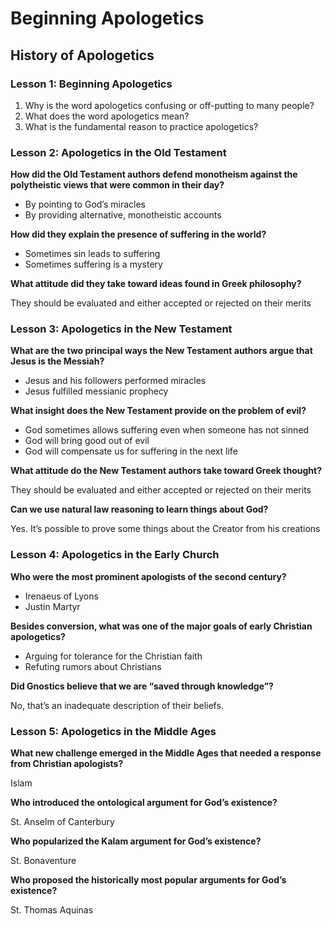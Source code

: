 # Beginning Apologetics

## History of Apologetics

### Lesson 1: Beginning Apologetics

1. Why is the word apologetics confusing or off-putting to many people?
2. What does the word apologetics mean?
3. What is the fundamental reason to practice apologetics?

### Lesson 2: Apologetics in the Old Testament

**How did the Old Testament authors defend monotheism against the polytheistic views that were common in their day?**

- By pointing to God’s miracles
- By providing alternative, monotheistic accounts

**How did they explain the presence of suffering in the world?**

- Sometimes sin leads to suffering
- Sometimes suffering is a mystery

**What attitude did they take toward ideas found in Greek philosophy?**

They should be evaluated and either accepted or rejected on their merits

### Lesson 3: Apologetics in the New Testament

**What are the two principal ways the New Testament authors argue that Jesus is the Messiah?**

- Jesus and his followers performed miracles
- Jesus fulfilled messianic prophecy

**What insight does the New Testament provide on the problem of evil?**

- God sometimes allows suffering even when someone has not sinned
- God will bring good out of evil
- God will compensate us for suffering in the next life

**What attitude do the New Testament authors take toward Greek thought?**

They should be evaluated and either accepted or rejected on their merits

**Can we use natural law reasoning to learn things about God?**

Yes. It’s possible to prove some things about the Creator from his creations

### Lesson 4: Apologetics in the Early Church

**Who were the most prominent apologists of the second century?**

- Irenaeus of Lyons
- Justin Martyr

**Besides conversion, what was one of the major goals of early Christian apologetics?**

- Arguing for tolerance for the Christian faith
- Refuting rumors about Christians

**Did Gnostics believe that we are “saved through knowledge”?**

No, that’s an inadequate description of their beliefs.

### Lesson 5: Apologetics in the Middle Ages

**What new challenge emerged in the Middle Ages that needed a response from Christian apologists?**

Islam

**Who introduced the ontological argument for God’s existence?**

St. Anselm of Canterbury

**Who popularized the Kalam argument for God’s existence?**

St. Bonaventure

**Who proposed the historically most popular arguments for God’s existence?**

St. Thomas Aquinas
